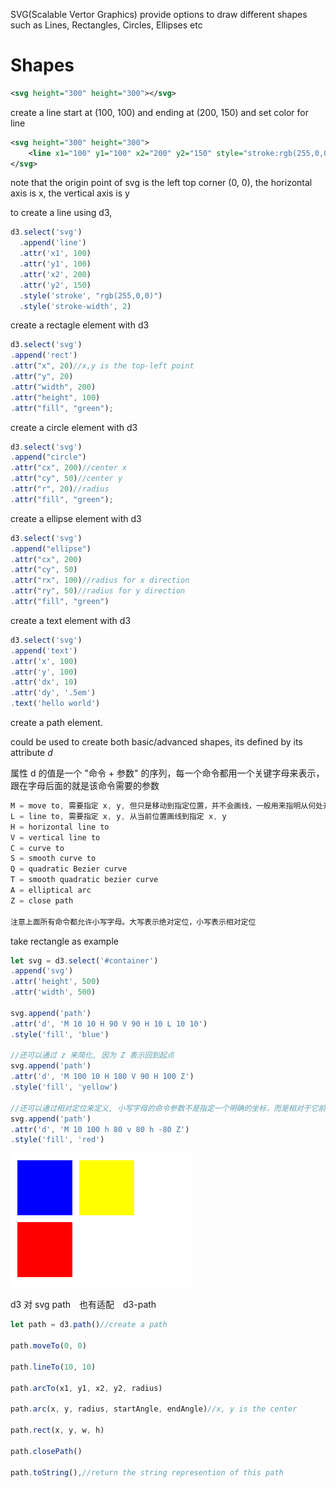SVG(Scalable Vertor Graphics) provide options to draw different shapes such as Lines, Rectangles, Circles, Ellipses etc

# Shapes
```xml
<svg height="300" height="300"></svg>
```

create a line start at (100, 100) and ending at (200, 150) and set color for line
```xml
<svg height="300" height="300">
    <line x1="100" y1="100" x2="200" y2="150" style="stroke:rgb(255,0,0);stroke-width:2"></line>
</svg>
```

note that the origin point of svg is the left top corner (0, 0), the horizontal axis is x, the vertical axis is y

to create a line using d3, 
```js
d3.select('svg')
  .append('line')
  .attr('x1', 100)
  .attr('y1', 100)
  .attr('x2', 200)
  .attr('y2', 150)
  .style('stroke', "rgb(255,0,0)")
  .style('stroke-width', 2)
```

create a rectagle element with d3
```js
d3.select('svg')
.append('rect')
.attr("x", 20)//x,y is the top-left point
.attr("y", 20)
.attr("width", 200)
.attr("height", 100)
.attr("fill", "green");
```

create a circle element with d3
```js
d3.select('svg')
.append("circle")
.attr("cx", 200)//center x
.attr("cy", 50)//center y
.attr("r", 20)//radius
.attr("fill", "green");
```

create a ellipse element with d3
```js
d3.select('svg')
.append("ellipse")
.attr("cx", 200)
.attr("cy", 50)
.attr("rx", 100)//radius for x direction
.attr("ry", 50)//radius for y direction
.attr("fill", "green")
```

create a text element with d3
```js
d3.select('svg')
.append('text')
.attr('x', 100)
.attr('y', 100)
.attr('dx', 10)
.attr('dy', '.5em')
.text('hello world')
```

create a path element.

*<path>* could be used to create both basic/advanced shapes, its defined by its attribute *d*

属性 d 的值是一个 "命令 + 参数" 的序列，每一个命令都用一个关键字母来表示，跟在字母后面的就是该命令需要的参数
```js
M = move to, 需要指定 x, y, 但只是移动到指定位置，并不会画线，一般用来指明从何处开始画
L = line to, 需要指定 x, y, 从当前位置画线到指定 x, y
H = horizontal line to
V = vertical line to
C = curve to
S = smooth curve to
Q = quadratic Bezier curve
T = smooth quadratic bezier curve
A = elliptical arc
Z = close path

注意上面所有命令都允许小写字母。大写表示绝对定位，小写表示相对定位
```
take rectangle as example
```js
let svg = d3.select('#container')
.append('svg')
.attr('height', 500)
.attr('width', 500)

svg.append('path')
.attr('d', 'M 10 10 H 90 V 90 H 10 L 10 10')
.style('fill', 'blue')

//还可以通过 z 来简化, 因为 Z 表示回到起点
svg.append('path')
.attr('d', 'M 100 10 H 180 V 90 H 100 Z')
.style('fill', 'yellow')

//还可以通过相对定位来定义, 小写字母的命令参数不是指定一个明确的坐标，而是相对于它前面的点需要移动多少距离
svg.append('path')
.attr('d', 'M 10 100 h 80 v 80 h -80 Z')
.style('fill', 'red')
```

![](./images/path-rectabgle.png)

d3 对 svg path　也有适配　d3-path

```js
let path = d3.path()//create a path

path.moveTo(0, 0)

path.lineTo(10, 10)

path.arcTo(x1, y1, x2, y2, radius)

path.arc(x, y, radius, startAngle, endAngle)//x, y is the center

path.rect(x, y, w, h)

path.closePath()

path.toString(),//return the string represention of this path
```

